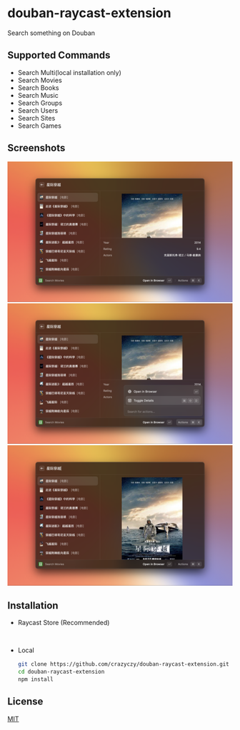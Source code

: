 # douban-raycast-extension

Search something on Douban

## Supported Commands

- Search Multi(local installation only)
- Search Movies
- Search Books
- Search Music
- Search Groups
- Search Users
- Search Sites
- Search Games

## Screenshots

![douban-1](./metadata/douban-1.png)
![douban-2](./metadata/douban-2.png)
![douban-3](./metadata/douban-3.png)

## Installation

- Raycast Store (Recommended)

  <a title="Install douban Raycast Extension" href="https://www.raycast.com/crazyczy/douban"><img src="https://www.raycast.com/crazyczy/douban/install_button@2x.png" height="64" alt="" style="height: 64px;"></a>

- Local

  ```sh
  git clone https://github.com/crazyczy/douban-raycast-extension.git
  cd douban-raycast-extension
  npm install
  ```

## License

[MIT](./LICENSE)
